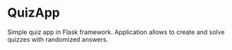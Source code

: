 # QuizApp
Simple quiz app in Flask framework. Application allows to create and solve quizzes with randomized answers.
